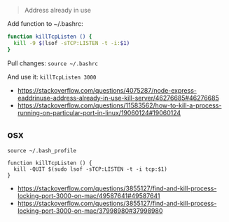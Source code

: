 > Address already in use

Add function to ~/.bashrc:

```bash
function killTcpListen () {
  kill -9 $(lsof -sTCP:LISTEN -t -i:$1)
}
```

Pull changes: `source ~/.bashrc`

And use it: `killTcpListen 3000`

- https://stackoverflow.com/questions/4075287/node-express-eaddrinuse-address-already-in-use-kill-server/46276685#46276685
- https://stackoverflow.com/questions/11583562/how-to-kill-a-process-running-on-particular-port-in-linux/19060124#19060124

## osx

`source ~/.bash_profile`

```
function killTcpListen () {
  kill -QUIT $(sudo lsof -sTCP:LISTEN -t -i tcp:$1)
}
```

- https://stackoverflow.com/questions/3855127/find-and-kill-process-locking-port-3000-on-mac/49587641#49587641
- https://stackoverflow.com/questions/3855127/find-and-kill-process-locking-port-3000-on-mac/37998980#37998980
